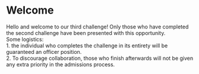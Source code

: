# Welcome
Hello and welcome to our third challenge! Only those who have completed the second challenge have been presented with this opportunity. 
<br />Some logistics: <br />1. the individual who completes the challenge in its entirety will be guaranteed an officer position. 
<br />2. To discourage collaboration, those who finish afterwards will not be given any extra priority in the admissions process.
